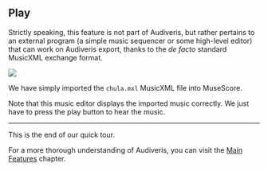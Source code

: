 ## Play

Strictly speaking, this feature is not part of Audiveris, but rather pertains to an external program
(a simple music sequencer or some high-level editor) that can work on Audiveris export,
thanks to the _de facto_ standard MusicXML exchange format.

![](/assets/play_musescore.png)

We have simply imported the `chula.mxl` MusicXML file into MuseScore.

Note that this music editor displays the imported music correctly.
We just have to press the play button to hear the music.

<hr>

This is the end of our quick tour.

For a more thorough understanding of Audiveris, you can visit the [Main Features](/main/README.md)
chapter.
